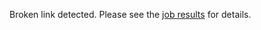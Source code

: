 Broken link detected. Please see the [job results](https://github.com/sridhargaddam/istio-workspace/actions/workflows/brokenlinks.yml) for details.
